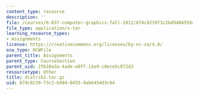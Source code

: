 ```yaml
---
content_type: resource
description: ''
file: /courses/6-837-computer-graphics-fall-2012/874c023973c2b49404559ab6454d3c64_distrib1.tar.gz
file_type: application/x-tar
learning_resource_types:
- Assignments
license: https://creativecommons.org/licenses/by-nc-sa/4.0/
ocw_type: OCWFile
parent_title: Assignments
parent_type: CourseSection
parent_uid: 2f610a3a-4ade-e0ff-11e9-c0ece5c872d3
resourcetype: Other
title: distrib1.tar.gz
uid: 874c0239-73c2-b494-0455-9ab6454d3c64
---
```

